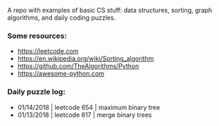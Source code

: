 A repo with examples of basic CS stuff: data structures, sorting, graph algorithms, and daily coding puzzles.  

### Some resources:

- https://leetcode.com
- https://en.wikipedia.org/wiki/Sorting_algorithm
- https://github.com/TheAlgorithms/Python
- https://awesome-python.com

### Daily puzzle log:

- 01/14/2018 | leetcode 654 | maximum binary tree
- 01/13/2018 | leetcode 617 | merge binary trees